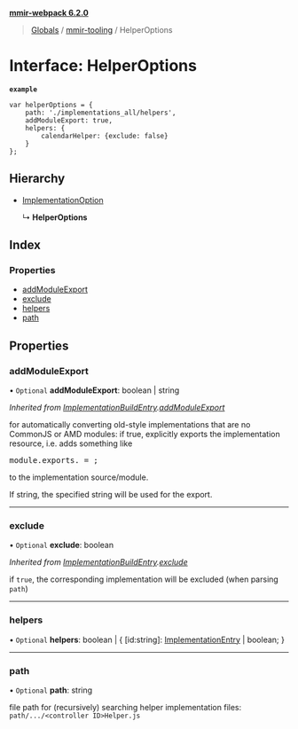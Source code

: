 **[mmir-webpack 6.2.0](../README.md)**

> [Globals](../README.md) / [mmir-tooling](../modules/mmir_tooling.md) / HelperOptions

# Interface: HelperOptions

**`example`** 
```
var helperOptions = {
	path: './implementations_all/helpers',
	addModuleExport: true,
	helpers: {
		calendarHelper: {exclude: false}
	}
};
```

## Hierarchy

* [ImplementationOption](mmir_tooling.implementationoption.md)

  ↳ **HelperOptions**

## Index

### Properties

* [addModuleExport](mmir_tooling.helperoptions.md#addmoduleexport)
* [exclude](mmir_tooling.helperoptions.md#exclude)
* [helpers](mmir_tooling.helperoptions.md#helpers)
* [path](mmir_tooling.helperoptions.md#path)

## Properties

### addModuleExport

• `Optional` **addModuleExport**: boolean \| string

*Inherited from [ImplementationBuildEntry](mmir_tooling.implementationbuildentry.md).[addModuleExport](mmir_tooling.implementationbuildentry.md#addmoduleexport)*

for automatically converting old-style implementations that are no CommonJS or AMD modules:
if true, explicitly exports the implementation resource, i.e. adds something like
<pre>
module.exports.<resource name> = <resource constructor>;
</pre>
to the implementation source/module.

If string, the specified string will be used for the export.

___

### exclude

• `Optional` **exclude**: boolean

*Inherited from [ImplementationBuildEntry](mmir_tooling.implementationbuildentry.md).[exclude](mmir_tooling.implementationbuildentry.md#exclude)*

if `true`, the corresponding implementation will be excluded (when parsing `path`)

___

### helpers

• `Optional` **helpers**: boolean \| { [id:string]: [ImplementationEntry](mmir_tooling.implementationentry.md) \| boolean;  }

___

### path

• `Optional` **path**: string

file path for (recursively) searching helper implementation files:
`path/.../<controller ID>Helper.js`
